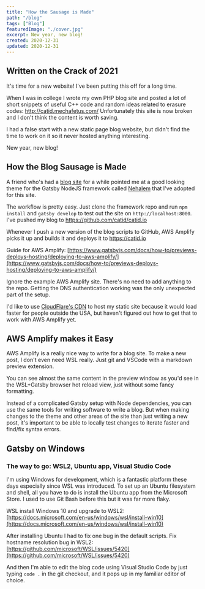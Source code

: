```yaml
---
title: "How the Sausage is Made"
path: "/blog"
tags: ["Blog"]
featuredImage: "./cover.jpg"
excerpt: New year, new blog!
created: 2020-12-31
updated: 2020-12-31
---
```


## Written on the Crack of 2021

It's time for a new website!  I've been putting this off for a long time.

When I was in college I wrote my own PHP blog site and posted a lot of short snippets of useful C++ code and random ideas related to erasure codes: http://catid.mechafetus.com/  Unfortunately this site is now broken and I don't think the content is worth saving.

I had a false start with a new static page blog website, but didn't find the time to work on it so it never hosted anything interesting.

New year, new blog!


## How the Blog Sausage is Made

A friend who's had a [blog site](https://flutter.institute/why-i-left-ghost) for a while pointed me at a good looking theme for the Gatsby NodeJS framework called [Nehalem](https://github.com/nehalist/gatsby-theme-nehalem) that I've adopted for this site.

The workflow is pretty easy.  Just clone the framework repo and run `npm install` and `gatsby develop` to test out the site on `http://localhost:8000`.  I've pushed my blog to https://github.com/catid/catid.io

Whenever I push a new version of the blog scripts to GitHub, AWS Amplify picks it up and builds it and deploys it to https://catid.io

Guide for AWS Amplify: [https://www.gatsbyjs.com/docs/how-to/previews-deploys-hosting/deploying-to-aws-amplify/](https://www.gatsbyjs.com/docs/how-to/previews-deploys-hosting/deploying-to-aws-amplify/)

Ignore the example AWS Amplify site.  There's no need to add anything to the repo.  Getting the DNS authentication working was the only unexpected part of the setup.

I'd like to use [CloudFlare's CDN](https://www.cloudflare.com/network/) to host my static site because it would load faster for people outside the USA, but haven't figured out how to get that to work with AWS Amplify yet.


## AWS Amplify makes it Easy

AWS Amplify is a really nice way to write for a blog site.  To make a new post, I don't even need WSL really.  Just git and VSCode with a markdown preview extension.

You can see almost the same content in the preview window as you'd see in the WSL+Gatsby browser hot reload view, just without some fancy formatting.

Instead of a complicated Gatsby setup with Node dependencies, you can use the same tools for writing software to write a blog.  But when making changes to the theme and other areas of the site than just writing a new post, it's important to be able to locally test changes to iterate faster and find/fix syntax errors.


## Gatsby on Windows

### The way to go: WSL2, Ubuntu app, Visual Studio Code

I'm using Windows for development, which is a fantastic platform these days especially since WSL was introduced.  To set up an Ubuntu filesystem and shell, all you have to do is install the Ubuntu app from the Microsoft Store.  I used to use Git Bash before this but it was far more flaky.

WSL install Windows 10 and upgrade to WSL2: [https://docs.microsoft.com/en-us/windows/wsl/install-win10](https://docs.microsoft.com/en-us/windows/wsl/install-win10)

After installing Ubuntu I had to fix one bug in the default scripts.  Fix hostname resolution bug in WSL2: [https://github.com/microsoft/WSL/issues/5420](https://github.com/microsoft/WSL/issues/5420)

And then I'm able to edit the blog code using Visual Studio Code by just typing `code .` in the git checkout, and it pops up in my familiar editor of choice.
